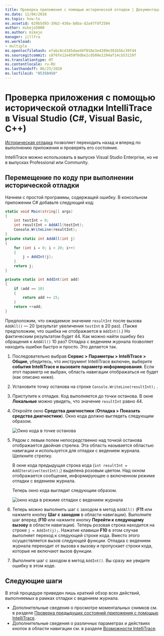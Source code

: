 ```yaml
---
title: Проверка приложения с помощью исторической отладки | Документация Майкрософт
ms.date: 11/04/2016
ms.topic: how-to
ms.assetid: 629b5d93-39b2-430a-b8ba-d2a47fdf2584
author: mikejo5000
ms.author: mikejo
manager: jillfra
ms.workload:
- multiple
ms.openlocfilehash: efabc8cd185daed4f018e3e4209e391b5bc39f44
ms.sourcegitcommit: c076fe12e459f0dbe2cd508e1294af14cb53119f
ms.translationtype: HT
ms.contentlocale: ru-RU
ms.lasthandoff: 06/25/2020
ms.locfileid: "85350450"
---
```

# <a name="inspect-your-app-with-intellitrace-historical-debugging-in-visual-studio-c-visual-basic-c"></a>Проверка приложения с помощью исторической отладки IntelliTrace в Visual Studio (C#, Visual Basic, C++)

[Историческая отладка](../debugger/historical-debugging.md) позволяет переходить назад и вперед по выполнению приложения и проверять его состояние.

IntelliTrace можно использовать в выпуске Visual Studio Enterprise, но не в выпусках Professional или Community.

## <a name="navigate-your-code-with-historical-debugging"></a>Перемещение по коду при выполнении исторической отладки

Начнем с простой программы, содержащей ошибку. В консольном приложении C# добавьте следующий код:

```csharp
static void Main(string[] args)
{
    int testInt = 0;
    int resultInt = AddAll(testInt);
    Console.WriteLine(resultInt);
}
private static int AddAll(int j)
{
    for (int i = 0; i < 20; i++)
    {
        j = AddInt(j);
    }
    return j;
}

private static int AddInt(int add)
{
    if (add == 10)
    {
        return add += 25;
    }
    return ++add;
}
```

Предположим, что ожидаемое значение `resultInt` после вызова `AddAll()` — 20 (результат увеличения `testInt` в 20 раз). (Также предположим, что ошибка не отображается в `AddInt()`.) Но фактическим результатом будет 44. Как можно найти ошибку без обращения к `AddAll()` 10 раз? Отладка с ведением журнала позволяет находить ошибки быстро и просто. Это делается так.

1. Последовательно выбрав **Сервис > Параметры > IntelliTrace > Общие**, убедитесь, что инструмент IntelliTrace включен, выберите **события IntelliTrace и вызовите параметр информирования**. Если этот параметр не выбран, область навигации отображаться не будет (как описано ниже).

2. Установите точку останова на строке `Console.WriteLine(resultInt);` .

3. Приступите к отладке. Код выполняется до точки останова. В окне **Локальные** можно увидеть, что значение `resultInt` равно 44.

4. Откройте окно **Средства диагностики** (**Отладка > Показать средства диагностики**). Окно кода должно выглядеть следующим образом.

    ![Окно кода в точке останова](../debugger/media/historicaldebuggingbreakpoint.png "HistoricalDebuggingBreakpoint")

5. Рядом с левым полем непосредственно над точкой останова отображается двойная стрелка. Эта область называется областью навигации и используется для отладки с ведением журнала. Щелкните стрелку.

    В окне кода предыдущая строка кода (`int resultInt = AddIterative(testInt);`) выделена розовым цветом. Над окном отображается сообщение, информирующее о включенном режиме отладки с ведением журнала.

    Теперь окно кода выглядит следующим образом.

    ![окно кода в режиме отладки с ведением журнала](../debugger/media/historicaldebuggingback.png "HistoricalDebuggingBack")

6. Теперь можно выполнить шаг с заходом в метод `AddAll()` (**F11** или нажмите кнопку **Шаг с заходом** в области навигации). Выполните шаг вперед (**F10** или нажмите кнопку **Перейти к следующему вызову** в области навигации). Теперь розовая строка находится на строке `j = AddInt(j);`. Нажатие клавиши **F10** в этом случае выполняет переход к следующей строке кода. Вместо этого осуществляется вызов следующей функции. Отладка с ведением журнала переходит от вызова к вызову и пропускает строки кода, которые не включают вызов функции.

7. Выполните шаг с заходом в метод `AddInt()`. Вы сразу же увидите ошибку в этом коде.

## <a name="next-steps"></a>Следующие шаги

В этой процедуре приведен лишь краткий обзор всех действий, выполняемых в рамках отладки с ведением журнала.

- Дополнительные сведения о просмотре моментальных снимков см. в разделе [Проверка предыдущих состояний приложения с помощью IntelliTrace](../debugger/view-historical-application-state.md).
- Дополнительные сведения о различных параметрах и действиях кнопок в области навигации см. в разделе [Возможности IntelliTrace](../debugger/intellitrace-features.md).
